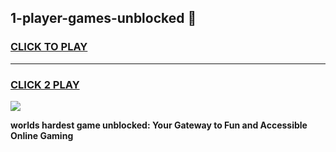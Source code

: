
## 1-player-games-unblocked 👋
<h3>
<a href="https://premium.freeplayer.one?title=1-player-games-unblocked&ref=14F">CLICK TO PLAY</a></h3>
<hr>

<h3>
<a href="https://premium.freeplayer.one?title=1-player-games-unblocked&ref=14F">CLICK 2 PLAY</a>
  
</h3>

<a href="https://premium.freeplayer.one?title=1-player-games-unblocked&ref=12F/"><img src="https://clearcache.store/games.png"></a>


**worlds hardest game unblocked: Your Gateway to Fun and Accessible Online Gaming**
